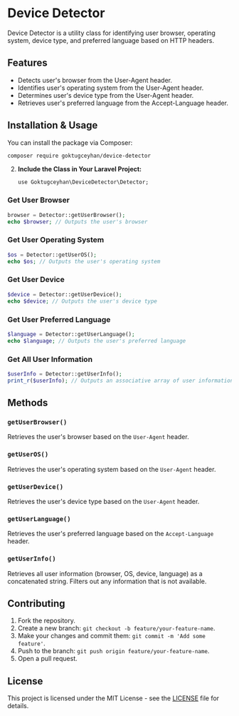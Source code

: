 
# Device Detector

Device Detector is a utility class for identifying user browser, operating system, device type, and preferred language based on HTTP headers. 

## Features

- Detects user's browser from the User-Agent header.
- Identifies user's operating system from the User-Agent header.
- Determines user's device type from the User-Agent header.
- Retrieves user's preferred language from the Accept-Language header.

## Installation & Usage

You can install the package via Composer:

```bash
composer require goktugceyhan/device-detector
```

2. **Include the Class in Your Laravel Project:**

   ` use Goktugceyhan\DeviceDetector\Detector; `


### Get User Browser

```php
browser = Detector::getUserBrowser();
echo $browser; // Outputs the user's browser
```

### Get User Operating System

```php
$os = Detector::getUserOS();
echo $os; // Outputs the user's operating system
```

### Get User Device

```php
$device = Detector::getUserDevice();
echo $device; // Outputs the user's device type
```

### Get User Preferred Language

```php
$language = Detector::getUserLanguage();
echo $language; // Outputs the user's preferred language
```

### Get All User Information

```php
$userInfo = Detector::getUserInfo();
print_r($userInfo); // Outputs an associative array of user information
```

## Methods

### `getUserBrowser()`

Retrieves the user's browser based on the `User-Agent` header.

### `getUserOS()`

Retrieves the user's operating system based on the `User-Agent` header.

### `getUserDevice()`

Retrieves the user's device type based on the `User-Agent` header.

### `getUserLanguage()`

Retrieves the user's preferred language based on the `Accept-Language` header.

### `getUserInfo()`

Retrieves all user information (browser, OS, device, language) as a concatenated string. Filters out any information that is not available.

## Contributing

1. Fork the repository.
2. Create a new branch: `git checkout -b feature/your-feature-name`.
3. Make your changes and commit them: `git commit -m 'Add some feature'`.
4. Push to the branch: `git push origin feature/your-feature-name`.
5. Open a pull request.

## License

This project is licensed under the MIT License - see the [LICENSE](LICENSE) file for details.
